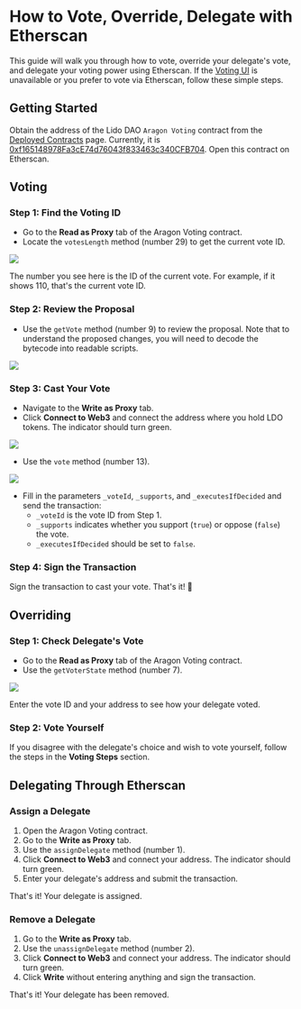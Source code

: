 
# How to Vote, Override, Delegate with Etherscan

This guide will walk you through how to vote, override your delegate's vote, and delegate your voting power using Etherscan. If the [Voting UI](https://vote.lido.fi/) is unavailable or you prefer to vote via Etherscan, follow these simple steps.

## Getting Started

Obtain the address of the Lido DAO `Aragon Voting` contract from the [Deployed Contracts](https://docs.lido.fi/deployed-contracts/#dao-contracts) page. Currently, it is [0xf165148978Fa3cE74d76043f833463c340CFB704](https://etherscan.io/address/0xf165148978Fa3cE74d76043f833463c340CFB704). Open this contract on Etherscan.

## Voting

### Step 1: Find the Voting ID

- Go to the **Read as Proxy** tab of the Aragon Voting contract.
- Locate the `votesLength` method (number 29) to get the current vote ID.

![](/img/etherscan-voting/vote_ID_1.png)

The number you see here is the ID of the current vote. For example, if it shows 110, that's the current vote ID.

### Step 2: Review the Proposal

- Use the `getVote` method (number 9) to review the proposal. Note that to understand the proposed changes, you will need to decode the bytecode into readable scripts.

![](/img/etherscan-voting/getVote_2.png)

### Step 3: Cast Your Vote

- Navigate to the **Write as Proxy** tab.
- Click **Connect to Web3** and connect the address where you hold LDO tokens. The indicator should turn green.

![](/img/etherscan-voting/web3_connect_3.png)

- Use the `vote` method (number 13).

![](/img/etherscan-voting/vote_4.png)

- Fill in the parameters `_voteId`, `_supports`, and `_executesIfDecided` and send the transaction:
    - `_voteId` is the vote ID from Step 1.
    - `_supports` indicates whether you support (`true`) or oppose (`false`) the vote.
    - `_executesIfDecided` should be set to `false`.

### Step 4: Sign the Transaction

Sign the transaction to cast your vote. That's it! 🎉

## Overriding

### Step 1: Check Delegate's Vote

- Go to the **Read as Proxy** tab of the Aragon Voting contract.
- Use the `getVoterState` method (number 7).

![](/img/etherscan-voting/getVoterState_5.png)

Enter the vote ID and your address to see how your delegate voted. 

### Step 2: Vote Yourself

If you disagree with the delegate's choice and wish to vote yourself, follow the steps in the **Voting Steps** section.

## Delegating Through Etherscan

### Assign a Delegate

1. Open the Aragon Voting contract.
2. Go to the **Write as Proxy** tab.
3. Use the `assignDelegate` method (number 1).
4. Click **Connect to Web3** and connect your address. The indicator should turn green.
5. Enter your delegate's address and submit the transaction.

That's it! Your delegate is assigned.

### Remove a Delegate

1. Go to the **Write as Proxy** tab.
2. Use the `unassignDelegate` method (number 2).
3. Click **Connect to Web3** and connect your address. The indicator should turn green.
4. Click **Write** without entering anything and sign the transaction.

That's it! Your delegate has been removed.
